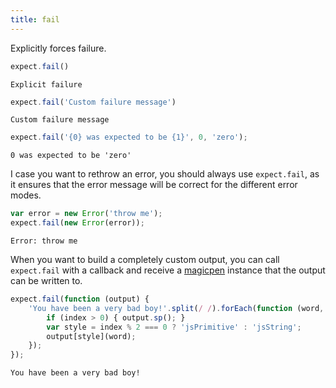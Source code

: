 ```yaml
---
title: fail
---
```


Explicitly forces failure.

```js
expect.fail()
```

```output
Explicit failure
```

```js
expect.fail('Custom failure message')
```

```output
Custom failure message
```

```js
expect.fail('{0} was expected to be {1}', 0, 'zero');
```

```output
0 was expected to be 'zero'
```

I case you want to rethrow an error, you should always use
`expect.fail`, as it ensures that the error message will be correct
for the different error modes.

```js
var error = new Error('throw me');
expect.fail(new Error(error));
```

```output
Error: throw me
```

When you want to build a completely custom output, you can call
`expect.fail` with a callback and receive a
[magicpen](https://github.com/sunesimonsen/magicpen) instance that the
output can be written to.

```js
expect.fail(function (output) {
    'You have been a very bad boy!'.split(/ /).forEach(function (word, index) {
        if (index > 0) { output.sp(); }
        var style = index % 2 === 0 ? 'jsPrimitive' : 'jsString';
        output[style](word);
    });
});
```

```output
You have been a very bad boy!
```
